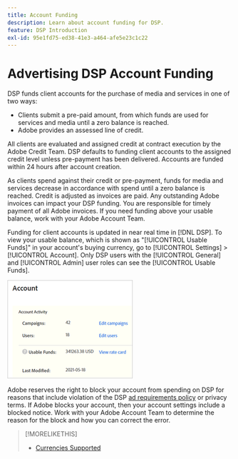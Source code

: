 ```yaml
---
title: Account Funding
description: Learn about account funding for DSP.
feature: DSP Introduction
exl-id: 95e1fd75-ed38-41e3-a464-afe5e23c1c22
---
```

# Advertising DSP Account Funding

DSP funds client accounts for the purchase of media and services in one of two ways:

* Clients submit a pre-paid amount, from which funds are used for services and media until a zero balance is reached.
* Adobe provides an assessed line of credit.

All clients are evaluated and assigned credit at contract execution by the Adobe Credit Team. DSP defaults to funding client accounts to the assigned credit level unless pre-payment has been delivered. Accounts are funded within 24 hours after account creation.

As clients spend against their credit or pre-payment, funds for media and services decrease in accordance with spend until a zero balance is reached. Credit is adjusted as invoices are paid. Any outstanding Adobe invoices can impact your DSP funding. You are responsible for timely payment of all Adobe invoices. If you need funding above your usable balance, work with your Adobe Account Team.

Funding for client accounts is updated in near real time in [!DNL DSP]. To view your usable balance, which is shown as "[!UICONTROL Usable Funds]" in your account's buying currency, go to [!UICONTROL Settings] > [!UICONTROL Account]. Only DSP users with the [!UICONTROL General] and [!UICONTROL Admin] user roles can see the [!UICONTROL Usable Funds].

![Usable Funds for an account](/help/dsp/assets/account-usable-funds.png)

Adobe reserves the right to block your account from spending on DSP for reasons that include violation of the DSP [ad requirements policy](/help/policies/ad-requirements-policy.md) or privacy terms. If Adobe blocks your account, then your account settings include a blocked notice. Work with your Adobe Account Team to determine the reason for the block and how you can correct the error.

>[!MORELIKETHIS]
>
>* [Currencies Supported](/help/dsp/currency.md)
